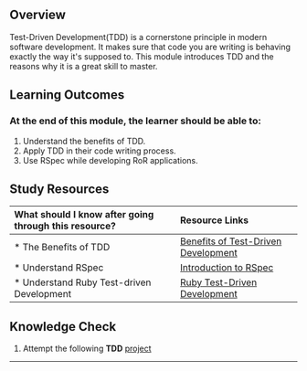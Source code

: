 ## **Overview**

Test-Driven Development(TDD) is a cornerstone principle in modern software development. It makes sure that code you are writing is behaving exactly the way it's supposed to. This module introduces TDD and the reasons why it is a great skill to master.

## **Learning Outcomes**
### **At the end of this module, the learner should be able to:**
1. Understand the benefits of TDD.
2. Apply TDD in their code writing process.
3. Use RSpec while developing RoR applications.

## **Study Resources**
| What should I know after going through this resource?   |      Resource Links      |
|:-------------|:------------------|
| * The Benefits of TDD|[Benefits of Test-Driven Development](https://www.madetech.com/blog/9-benefits-of-test-driven-development) |
| * Understand RSpec|[Introduction to RSpec](https://www.theodinproject.com/courses/ruby-programming/lessons/introduction-to-rspec) |
| * Understand Ruby Test-driven Development|[Ruby Test-Driven Development](https://www.theodinproject.com/courses/ruby-programming/lessons/test-driven-development) |

## **Knowledge Check**
1. Attempt the following **TDD** [project](https://www.theodinproject.com/courses/ruby-programming/lessons/testing-your-ruby-code)
------------
